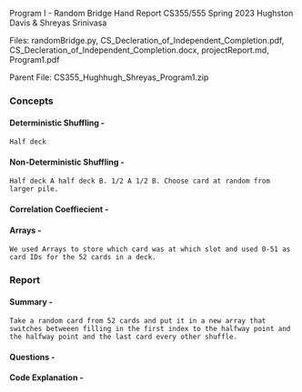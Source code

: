 Program  I - Random Bridge Hand Report
CS355/555
Spring 2023
Hughston Davis & Shreyas Srinivasa

Files:
randomBridge.py, 
CS_Decleration_of_Independent_Completion.pdf,
CS_Decleration_of_Independent_Completion.docx, 
projectReport.md, 
Program1.pdf

Parent File: CS355_Hughhugh_Shreyas_Program1.zip

### Concepts

#### Deterministic Shuffling -
    Half deck

#### Non-Deterministic Shuffling -
    Half deck A half deck B. 1/2 A 1/2 B. Choose card at random from larger pile. 

#### Correlation Coeffiecient - 

#### Arrays -
    We used Arrays to store which card was at which slot and used 0-51 as card IDs for the 52 cards in a deck.


### Report

#### Summary - 
    Take a random card from 52 cards and put it in a new array that switches betweeen filling in the first index to the halfway point and the halfway point and the last card every other shuffle.


#### Questions -

#### Code Explanation - 
       
